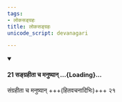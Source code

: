 ```yaml
---
tags:
- लोकसङ्ग्रहः
title: लोकसङ्ग्रहः
unicode_script: devanagari

---
```

<div class="js_include" newlevelforh1="4" unfilled url="/vedAH_yajuH/taittirIyam/sUtram/ApastambaH/dharma-sUtram/vishvAsa-prastutiH/2/08/20/21_sangrahItA_cha_manuShyAn.md">
<details open><summary><h4>21 सङ्ग्रहीता च मनुष्यान् ...{Loading}...</h4></summary>

संग्रहीता च मनुष्यान् +++(हितवचनादिभिः)+++ २१
</details>
</div>